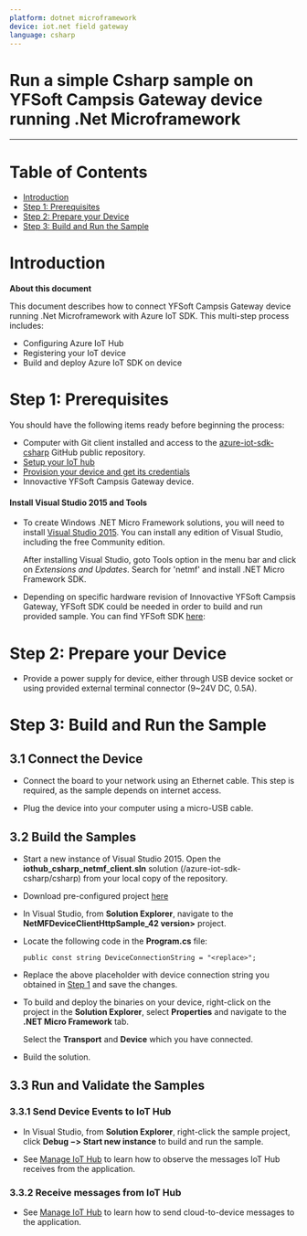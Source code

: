 ```yaml
---
platform: dotnet microframework
device: iot.net field gateway
language: csharp
---
```


Run a simple Csharp sample on YFSoft Campsis Gateway device running .Net Microframework
===
---

# Table of Contents

-   [Introduction](#Introduction)
-   [Step 1: Prerequisites](#Prerequisites)
-   [Step 2: Prepare your Device](#PrepareDevice)
-   [Step 3: Build and Run the Sample](#Build)

<a name="Introduction"></a>
# Introduction

**About this document**

This document describes how to connect YFSoft Campsis Gateway device running .Net Microframework with Azure IoT SDK. This multi-step process includes:
-   Configuring Azure IoT Hub
-   Registering your IoT device
-   Build and deploy Azure IoT SDK on device

<a name="Prerequisites"></a>
# Step 1: Prerequisites

You should have the following items ready before beginning the process:

-   Computer with Git client installed and access to the
    [azure-iot-sdk-csharp](https://github.com/Azure/azure-iot-sdk-csharp) GitHub public repository.
-   [Setup your IoT hub][lnk-setup-iot-hub]
-   [Provision your device and get its credentials][lnk-manage-iot-hub]
-   Innovactive YFSoft Campsis Gateway device.

#### Install Visual Studio 2015 and Tools

-   To create Windows .NET Micro Framework solutions, you will need to install [Visual Studio 2015](https://www.visualstudio.com/en-us/products/vs-2015-product-editions.aspx). You can install any edition of Visual Studio, including the free Community edition.

    After installing Visual Studio, goto Tools option in the menu bar and click on *Extensions and Updates*. Search for 'netmf' and install .NET Micro Framework SDK.

-   Depending on specific hardware revision of Innovactive YFSoft Campsis Gateway, YFSoft SDK could be needed in order to build and run provided sample. You can find YFSoft SDK <a href="https://pan.baidu.com/s/1i5uoKKH">here</a>:

<a name="PrepareDevice"></a>
# Step 2: Prepare your Device

-   Provide a power supply for device, either through USB device socket or using provided external terminal connector (9~24V DC, 0.5A).

<a name="Build"></a>
# Step 3: Build and Run the Sample

<a name="Step_3_1_Connect"></a>
## 3.1 Connect the Device

-   Connect the board to your network using an Ethernet cable. This step is required, as the sample depends on internet access.

-   Plug the device into your computer using a micro-USB cable.

<a name="Step_3_2_Build"></a>
## 3.2  Build the Samples

-   Start a new instance of Visual Studio 2015. Open the **iothub_csharp_netmf_client.sln** solution (/azure-iot-sdk-csharp/csharp) from your local copy of the repository.

-   Download pre-configured project <a href="http://www.yfiot.com/Azure/YFSoft_Azure_HTTPs.rar">here</a>

-   In Visual Studio, from **Solution Explorer**, navigate to the **NetMFDeviceClientHttpSample_42 version>** project.

-   Locate the following code in the **Program.cs** file:

        public const string DeviceConnectionString = "<replace>";

-   Replace the above placeholder with device connection string you obtained in [Step 1](#Prerequisites) and save the changes.

-   To build and deploy the binaries on your device, right-click on the project in the **Solution Explorer**, select **Properties** and navigate to the **.NET Micro Framework** tab.

    Select the **Transport** and **Device** which you have connected.

-   Build the solution.

<a name="Step_3_3_Run"></a>
## 3.3 Run and Validate the Samples

### 3.3.1 Send Device Events to IoT Hub

-   In Visual Studio, from **Solution Explorer**, right-click the sample project, click **Debug &minus;&gt; Start new instance** to build and run the sample.

-   See [Manage IoT Hub][lnk-manage-iot-hub] to learn how to observe the messages IoT Hub receives from the application.

### 3.3.2 Receive messages from IoT Hub

-   See [Manage IoT Hub][lnk-manage-iot-hub] to learn how to send cloud-to-device messages to the application.

[lnk-setup-iot-hub]: ../setup_iothub.md
[lnk-manage-iot-hub]: ../manage_iot_hub.md
